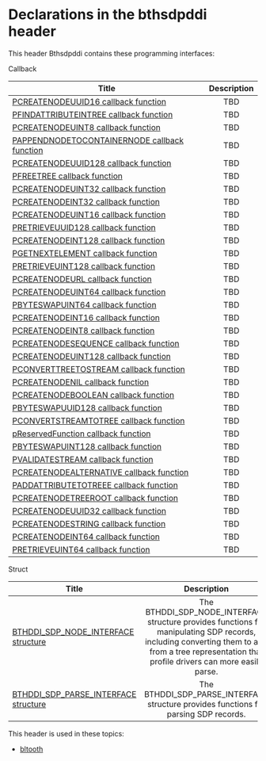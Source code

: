 # Declarations in the bthsdpddi header
This header Bthsdpddi contains these programming interfaces:

Callback

| Title        | Description    |
| ------------- |:-------------:|
| [PCREATENODEUUID16 callback function](nc-bthsdpddi-pcreatenodeuuid16.md) | TBD |
| [PFINDATTRIBUTEINTREE callback function](nc-bthsdpddi-pfindattributeintree.md) | TBD |
| [PCREATENODEUINT8 callback function](nc-bthsdpddi-pcreatenodeuint8.md) | TBD |
| [PAPPENDNODETOCONTAINERNODE callback function](nc-bthsdpddi-pappendnodetocontainernode.md) | TBD |
| [PCREATENODEUUID128 callback function](nc-bthsdpddi-pcreatenodeuuid128.md) | TBD |
| [PFREETREE callback function](nc-bthsdpddi-pfreetree.md) | TBD |
| [PCREATENODEUINT32 callback function](nc-bthsdpddi-pcreatenodeuint32.md) | TBD |
| [PCREATENODEINT32 callback function](nc-bthsdpddi-pcreatenodeint32.md) | TBD |
| [PCREATENODEUINT16 callback function](nc-bthsdpddi-pcreatenodeuint16.md) | TBD |
| [PRETRIEVEUUID128 callback function](nc-bthsdpddi-pretrieveuuid128.md) | TBD |
| [PCREATENODEINT128 callback function](nc-bthsdpddi-pcreatenodeint128.md) | TBD |
| [PGETNEXTELEMENT callback function](nc-bthsdpddi-pgetnextelement.md) | TBD |
| [PRETRIEVEUINT128 callback function](nc-bthsdpddi-pretrieveuint128.md) | TBD |
| [PCREATENODEURL callback function](nc-bthsdpddi-pcreatenodeurl.md) | TBD |
| [PCREATENODEUINT64 callback function](nc-bthsdpddi-pcreatenodeuint64.md) | TBD |
| [PBYTESWAPUINT64 callback function](nc-bthsdpddi-pbyteswapuint64.md) | TBD |
| [PCREATENODEINT16 callback function](nc-bthsdpddi-pcreatenodeint16.md) | TBD |
| [PCREATENODEINT8 callback function](nc-bthsdpddi-pcreatenodeint8.md) | TBD |
| [PCREATENODESEQUENCE callback function](nc-bthsdpddi-pcreatenodesequence.md) | TBD |
| [PCREATENODEUINT128 callback function](nc-bthsdpddi-pcreatenodeuint128.md) | TBD |
| [PCONVERTTREETOSTREAM callback function](nc-bthsdpddi-pconverttreetostream.md) | TBD |
| [PCREATENODENIL callback function](nc-bthsdpddi-pcreatenodenil.md) | TBD |
| [PCREATENODEBOOLEAN callback function](nc-bthsdpddi-pcreatenodeboolean.md) | TBD |
| [PBYTESWAPUUID128 callback function](nc-bthsdpddi-pbyteswapuuid128.md) | TBD |
| [PCONVERTSTREAMTOTREE callback function](nc-bthsdpddi-pconvertstreamtotree.md) | TBD |
| [pReservedFunction callback function](nc-bthsdpddi-preservedfunction.md) | TBD |
| [PBYTESWAPUINT128 callback function](nc-bthsdpddi-pbyteswapuint128.md) | TBD |
| [PVALIDATESTREAM callback function](nc-bthsdpddi-pvalidatestream.md) | TBD |
| [PCREATENODEALTERNATIVE callback function](nc-bthsdpddi-pcreatenodealternative.md) | TBD |
| [PADDATTRIBUTETOTREEE callback function](nc-bthsdpddi-paddattributetotreee.md) | TBD |
| [PCREATENODETREEROOT callback function](nc-bthsdpddi-pcreatenodetreeroot.md) | TBD |
| [PCREATENODEUUID32 callback function](nc-bthsdpddi-pcreatenodeuuid32.md) | TBD |
| [PCREATENODESTRING callback function](nc-bthsdpddi-pcreatenodestring.md) | TBD |
| [PCREATENODEINT64 callback function](nc-bthsdpddi-pcreatenodeint64.md) | TBD |
| [PRETRIEVEUINT64 callback function](nc-bthsdpddi-pretrieveuint64.md) | TBD |
Struct

| Title        | Description    |
| ------------- |:-------------:|
| [BTHDDI_SDP_NODE_INTERFACE structure](ns-bthsdpddi--bthddi-sdp-node-interface.md) | The BTHDDI_SDP_NODE_INTERFACE structure provides functions for manipulating SDP records, including converting them to and from a tree representation that profile drivers can more easily parse. |
| [BTHDDI_SDP_PARSE_INTERFACE structure](ns-bthsdpddi--bthddi-sdp-parse-interface.md) | The BTHDDI_SDP_PARSE_INTERFACE structure provides functions for parsing SDP records. |

This header is used in these topics:

- [bltooth](..content/_bltooth)
